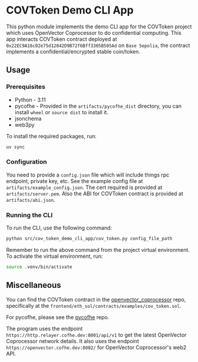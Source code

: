 # COVToken Demo CLI App

This python module implements the demo CLI app for the COVToken project which uses OpenVector Coprocessor to do confidential computing. This app interacts COVToken contract deployed at `0x22EC9A16c02e75d12042D9B72f6Bff3305B505Ad` on `Base Sepolia`, the contract implements a confidential/encrypted stable coin/token.

## Usage

### Prerequisites

- Python - 3.11
- pycofhe - Provided in the `artifacts/pycofhe_dist` directory, you can install `wheel` or `source dist` to install it.
- jsonchema
- web3py

To install the required packages, run:

```bash
uv sync
```

### Configuration

You need to provide a `config.json` file which will include things rpc endpoint, private key, etc. See the example config file at `artifacts/example_config.json`. The cert required is provided at `artifacts/server.pem`. Also the ABI for COVToken contract is provided at `artifacts/abi.json`.

### Running the CLI

To run the CLI, use the following command:

```bash
python src/cov_token_demo_cli_app/cov_token.py config_file_path
```

Remember to run the above command from the project virtual environment. To activate the virtual environment, run:

```bash
source .venv/bin/activate
```

## Miscellaneous

You can find the COVToken contract in the [openvector_coprocessor](https://github.com/OpenVectorAI/openvector_coprocesssor) repo, specifically at the `frontend/eth_sol/contracts/examples/cov_token.sol`.

For pycofhe, please see the [pycofhe](https://github.com/OpenVectorAI/pycofhe) repo.

The program uses the endpoint `https://http.relayer.cofhe.dev:8001/api/v1` to get the latest OpenVector Coprocessor network details. It also uses the endpoint `https://openvector.cofhe.dev:8002/` for OpenVector Coprocessor's web2 API.